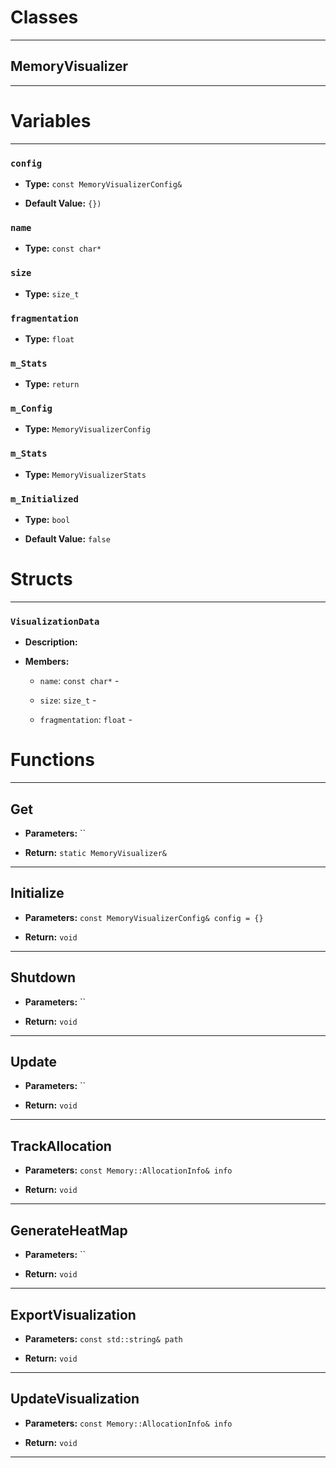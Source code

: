 # Classes
---

## MemoryVisualizer
---




# Variables
---

### `config`

- **Type:** `const MemoryVisualizerConfig&`

- **Default Value:** `{})`



### `name`

- **Type:** `const char*`



### `size`

- **Type:** `size_t`



### `fragmentation`

- **Type:** `float`



### `m_Stats`

- **Type:** `return`



### `m_Config`

- **Type:** `MemoryVisualizerConfig`



### `m_Stats`

- **Type:** `MemoryVisualizerStats`



### `m_Initialized`

- **Type:** `bool`

- **Default Value:** `false`




# Structs
---

### `VisualizationData`

- **Description:** 

- **Members:**

  - `name`: `const char*` - 

  - `size`: `size_t` - 

  - `fragmentation`: `float` - 




# Functions
---

## Get



- **Parameters:** ``

- **Return:** `static MemoryVisualizer&`

---

## Initialize



- **Parameters:** `const MemoryVisualizerConfig& config = {}`

- **Return:** `void`

---

## Shutdown



- **Parameters:** ``

- **Return:** `void`

---

## Update



- **Parameters:** ``

- **Return:** `void`

---

## TrackAllocation



- **Parameters:** `const Memory::AllocationInfo& info`

- **Return:** `void`

---

## GenerateHeatMap



- **Parameters:** ``

- **Return:** `void`

---

## ExportVisualization



- **Parameters:** `const std::string& path`

- **Return:** `void`

---

## UpdateVisualization



- **Parameters:** `const Memory::AllocationInfo& info`

- **Return:** `void`

---
